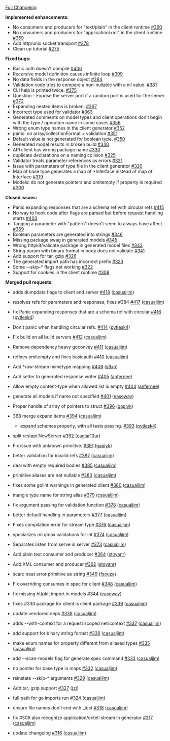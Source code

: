 [Full Changelog](https://github.com/cloudentity/go-swagger/compare/0.4.0...0.5.0)

**Implemented enhancements:**

- No consumers and producers for "text/plain" in the client runtime [#360](https://github.com/cloudentity/go-swagger/issues/360)
- No consumers and producers for "application/xml" in the client runtime [#359](https://github.com/cloudentity/go-swagger/issues/359)
- Add http/unix socket transport [#278](https://github.com/cloudentity/go-swagger/issues/278)
- Clean up tutorial [#275](https://github.com/cloudentity/go-swagger/issues/275)

**Fixed bugs:**

- Basic auth doesn't compile [#406](https://github.com/cloudentity/go-swagger/issues/406)
- Recursive model definition causes infinite loop [#399](https://github.com/cloudentity/go-swagger/issues/399)
- No data fields in the response object [#384](https://github.com/cloudentity/go-swagger/issues/384)
- Validation code tries to compare a non-nullable with a nil value. [#381](https://github.com/cloudentity/go-swagger/issues/381)
- CLI help is printed twice. [#375](https://github.com/cloudentity/go-swagger/issues/375)
- Question - Expose the server port if a random port is used for the server  [#372](https://github.com/cloudentity/go-swagger/issues/372)
- Expanding nested items is broken. [#367](https://github.com/cloudentity/go-swagger/issues/367)
- Incorrect type used for validator [#363](https://github.com/cloudentity/go-swagger/issues/363)
- Generated comments on model types and client operations don't begin with the type / operation name in some cases [#356](https://github.com/cloudentity/go-swagger/issues/356)
- Wrong enum type names in the client generator [#352](https://github.com/cloudentity/go-swagger/issues/352)
- panic: on array/collectionFormat + validation [#351](https://github.com/cloudentity/go-swagger/issues/351)
- Default value is not generated for boolean type. [#350](https://github.com/cloudentity/go-swagger/issues/350)
- Generated model results in broken build [#340](https://github.com/cloudentity/go-swagger/issues/340)
- API client has wrong package name [#330](https://github.com/cloudentity/go-swagger/issues/330)
- duplicate declarations on a naming colision [#325](https://github.com/cloudentity/go-swagger/issues/325)
- Validator treats parameter references as errors [#321](https://github.com/cloudentity/go-swagger/issues/321)
- Issue with parameters of type file in the client generator [#320](https://github.com/cloudentity/go-swagger/issues/320)
- Map of base type generates a map of *Interface instead of map of Interface [#319](https://github.com/cloudentity/go-swagger/issues/319)
- Models: do not generate pointers and omitempty if property is required [#300](https://github.com/cloudentity/go-swagger/issues/300)

**Closed issues:**

- Panic expanding responses that are a schema ref with circular refs [#415](https://github.com/cloudentity/go-swagger/issues/415)
- No way to hook code after flags are parsed but before request handling starts [#403](https://github.com/cloudentity/go-swagger/issues/403)
- Tagging a parameter with "pattern" doesn't seem to always have affect [#369](https://github.com/cloudentity/go-swagger/issues/369)
- Boolean parameters are generated into strings [#346](https://github.com/cloudentity/go-swagger/issues/346)
- Missing package swag in generated models [#345](https://github.com/cloudentity/go-swagger/issues/345)
- Wrong httpkit/validate package in generated model files [#343](https://github.com/cloudentity/go-swagger/issues/343)
- String param with binary format in body does not validate [#341](https://github.com/cloudentity/go-swagger/issues/341)
- Add support for tar, gzip [#326](https://github.com/cloudentity/go-swagger/issues/326)
- The generated import path has incorrect prefix [#323](https://github.com/cloudentity/go-swagger/issues/323)
- Some --skip-* flags not working [#322](https://github.com/cloudentity/go-swagger/issues/322)
- Support for cookies in the client runtime [#308](https://github.com/cloudentity/go-swagger/issues/308)

**Merged pull requests:**

- adds dumpdata flags to client and server [#418](https://github.com/cloudentity/go-swagger/pull/418) ([casualjim](https://github.com/casualjim))
- resolves refs for parameters and responses, fixes #384 [#417](https://github.com/cloudentity/go-swagger/pull/417) ([casualjim](https://github.com/casualjim))
- fix Panic expanding responses that are a schema ref with circular [#416](https://github.com/cloudentity/go-swagger/pull/416) ([pytlesk4](https://github.com/pytlesk4))
- Don't panic when handling circular refs. [#414](https://github.com/cloudentity/go-swagger/pull/414) ([pytlesk4](https://github.com/pytlesk4))
- Fix build on all build servers [#412](https://github.com/cloudentity/go-swagger/pull/412) ([casualjim](https://github.com/casualjim))
- Remove dependency heavy goconvey [#411](https://github.com/cloudentity/go-swagger/pull/411) ([casualjim](https://github.com/casualjim))
- refines omitempty and fixes basicauth [#410](https://github.com/cloudentity/go-swagger/pull/410) ([casualjim](https://github.com/casualjim))
- Add *raw-stream mimetype mapping [#408](https://github.com/cloudentity/go-swagger/pull/408) ([sflxn](https://github.com/sflxn))
- Add setter to generated response writer [#405](https://github.com/cloudentity/go-swagger/pull/405) ([anfernee](https://github.com/anfernee))
- Allow empty content-type when allowed list is empty [#404](https://github.com/cloudentity/go-swagger/pull/404) ([anfernee](https://github.com/anfernee))
- generate all models if name not specified [#401](https://github.com/cloudentity/go-swagger/pull/401) ([easeway](https://github.com/easeway))
- Proper handle of array of pointers to struct [#396](https://github.com/cloudentity/go-swagger/pull/396) ([gaplyk](https://github.com/gaplyk))
- 368 merge expand items [#394](https://github.com/cloudentity/go-swagger/pull/394) ([casualjim](https://github.com/casualjim))

  - expand schemas properly, with all tests passing. [#393](https://github.com/cloudentity/go-swagger/pull/393) ([pytlesk4](https://github.com/pytlesk4))

- split restapi.NewServer [#392](https://github.com/cloudentity/go-swagger/pull/392) ([caglar10ur](https://github.com/caglar10ur))
- Fix issue with unknown primitive. [#391](https://github.com/cloudentity/go-swagger/pull/391) ([gaplyk](https://github.com/gaplyk))
- better validation for invalid refs [#387](https://github.com/cloudentity/go-swagger/pull/387) ([casualjim](https://github.com/casualjim))
- deal with empty required bodies [#385](https://github.com/cloudentity/go-swagger/pull/385) ([casualjim](https://github.com/casualjim))
- primitive aliases are not nullable [#383](https://github.com/cloudentity/go-swagger/pull/383) ([casualjim](https://github.com/casualjim))
- fixes some golint warnings in generated client [#380](https://github.com/cloudentity/go-swagger/pull/380) ([casualjim](https://github.com/casualjim))
- mangle type name for string alias [#379](https://github.com/cloudentity/go-swagger/pull/379) ([casualjim](https://github.com/casualjim))
- fix argument passing for validation function [#378](https://github.com/cloudentity/go-swagger/pull/378) ([casualjim](https://github.com/casualjim))
- better default handling in parameters [#377](https://github.com/cloudentity/go-swagger/pull/377) ([casualjim](https://github.com/casualjim))
- Fixes compilation error for stream type [#376](https://github.com/cloudentity/go-swagger/pull/376) ([casualjim](https://github.com/casualjim))
- specializes min/max validations for int [#374](https://github.com/cloudentity/go-swagger/pull/374) ([casualjim](https://github.com/casualjim))
- Separates listen from serve in server [#373](https://github.com/cloudentity/go-swagger/pull/373) ([casualjim](https://github.com/casualjim))
- Add plain text consumer and producer [#364](https://github.com/cloudentity/go-swagger/pull/364) ([stoyanr](https://github.com/stoyanr))
- Add XML consumer and producer [#362](https://github.com/cloudentity/go-swagger/pull/362) ([stoyanr](https://github.com/stoyanr))
- scan: treat error primitive as string [#349](https://github.com/cloudentity/go-swagger/pull/349) ([fsouza](https://github.com/fsouza))
- Fix overriding consumes in spec for client [#348](https://github.com/cloudentity/go-swagger/pull/348) ([casualjim](https://github.com/casualjim))
- fix missing httpkit import in models [#344](https://github.com/cloudentity/go-swagger/pull/344) ([easeway](https://github.com/easeway))
- fixes #330 package for client is client package [#339](https://github.com/cloudentity/go-swagger/pull/339) ([casualjim](https://github.com/casualjim))
- update vendored deps [#338](https://github.com/cloudentity/go-swagger/pull/338) ([casualjim](https://github.com/casualjim))
- adds --with-context for a request scoped net/context [#337](https://github.com/cloudentity/go-swagger/pull/337) ([casualjim](https://github.com/casualjim))
- add support for binary string format [#336](https://github.com/cloudentity/go-swagger/pull/336) ([casualjim](https://github.com/casualjim))
- make enum names for property different from aliased types [#335](https://github.com/cloudentity/go-swagger/pull/335) ([casualjim](https://github.com/casualjim))
- add --scan-models flag for generate spec command [#333](https://github.com/cloudentity/go-swagger/pull/333) ([casualjim](https://github.com/casualjim))
- no pointer for base type in maps [#332](https://github.com/cloudentity/go-swagger/pull/332) ([casualjim](https://github.com/casualjim))
- reinstate --skip-* arguments [#329](https://github.com/cloudentity/go-swagger/pull/329) ([casualjim](https://github.com/casualjim))
- Add tar, gzip support [#327](https://github.com/cloudentity/go-swagger/pull/327) ([jzt](https://github.com/jzt))
- full path for go imports run [#324](https://github.com/cloudentity/go-swagger/pull/324) ([casualjim](https://github.com/casualjim))
- ensure file names don't end with _test [#318](https://github.com/cloudentity/go-swagger/pull/318) ([casualjim](https://github.com/casualjim))
- fix #306 also recognize application/octet-stream in generator [#317](https://github.com/cloudentity/go-swagger/pull/317) ([casualjim](https://github.com/casualjim))
- update changelog [#316](https://github.com/cloudentity/go-swagger/pull/316) ([casualjim](https://github.com/casualjim))
